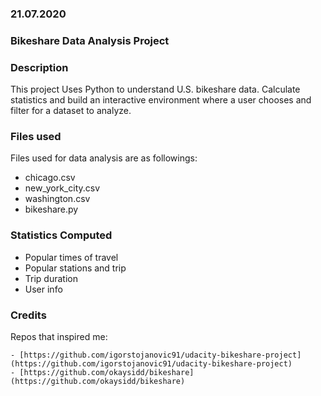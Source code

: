 ### 21.07.2020

### Bikeshare Data Analysis Project

### Description
This project Uses Python to understand U.S. bikeshare data. Calculate statistics and build an interactive environment where a user chooses and filter for a dataset to analyze.

### Files used
Files used for data analysis are as followings:

* chicago.csv
* new_york_city.csv
* washington.csv
* bikeshare.py

### Statistics Computed
* Popular times of travel
* Popular stations and trip
* Trip duration
* User info
### Credits
Repos that inspired me:

    - [https://github.com/igorstojanovic91/udacity-bikeshare-project](https://github.com/igorstojanovic91/udacity-bikeshare-project)
    - [https://github.com/okaysidd/bikeshare](https://github.com/okaysidd/bikeshare)

